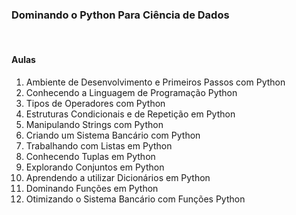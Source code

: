 <head>
    <h3>Dominando o Python Para Ciência de Dados</h3>
    <br> 
</head>

<body>
    <h4>Aulas</h4>
        <ol>
            <li>Ambiente de Desenvolvimento e Primeiros Passos com Python</li>
            <li>Conhecendo a Linguagem de Programação Python</li>
            <li>Tipos de Operadores com Python</li>
            <li>Estruturas Condicionais e de Repetição em Python</li>
            <li>Manipulando Strings com Python</li>
            <li>Criando um Sistema Bancário com Python</li>
            <li>Trabalhando com Listas em Python</li>
            <li>Conhecendo Tuplas em Python</li>
            <li>Explorando Conjuntos em Python</li>
            <li>Aprendendo a utilizar Dicionários em Python</li>
            <li>Dominando Funções em Python</li>
            <li>Otimizando o Sistema Bancário com Funções Python</li></ol>
</body>
